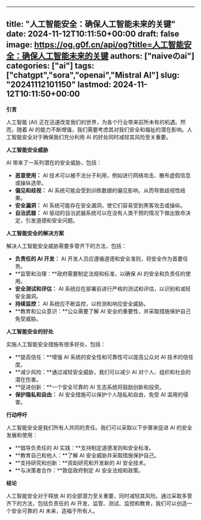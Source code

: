 
---
title: "人工智能安全：确保人工智能未来的关键"
date: 2024-11-12T10:11:50+00:00
draft: false
image: https://og.g0f.cn/api/og?title=人工智能安全：确保人工智能未来的关键
authors: ["naiveのai"]
categories: ["ai"]
tags: ["chatgpt","sora","openai","Mistral AI"]
slug: "20241112101150"
lastmod: 2024-11-12T10:11:50+00:00
---
**引言**

人工智能 (AI) 正在迅速改变我们的世界，为各个行业带来前所未有的机遇。然而，随着 AI 的能力不断增强，我们需要考虑其对我们安全和福祉的潜在影响。人工智能安全对于确保我们充分利用 AI 的好处同时减轻其风险至关重要。

**人工智能安全威胁**

AI 带来了一系列潜在的安全威胁，包括：

- **恶意使用：** AI 技术可以被不法分子利用，例如进行网络攻击、散布虚假信息或操纵选举。
- **偏见和歧视：** AI 系统可能会受到训练数据的偏见影响，从而导致歧视性结果。
- **安全漏洞：** AI 系统可能存在安全漏洞，使它们容易受到黑客攻击或操纵。
- **自治武器：** AI 驱动的自治武器系统可以在没有人类干预的情况下做出致命决定，引发道德和安全问题。

**人工智能安全的解决方案**

解决人工智能安全威胁需要多管齐下的方法，包括：

- **负责任的 AI 开发：** AI 开发人员应遵循道德和安全准则，将安全作为首要任务。
- **监管和治理：**政府需要制定法规和标准，以确保 AI 的安全和负责任的使用。
- **安全测试和评估：** AI 系统应在部署前进行严格的测试和评估，以识别和减轻安全漏洞。
- **持续监控：** AI 系统应不断监控，以检测和响应安全威胁。
- **教育和公众意识：**公众需要了解 AI 安全的重要性，并采取措施保护自己免受威胁。

**人工智能安全的好处**

实施人工智能安全措施有很多好处，包括：

- **提高信任：**增强 AI 系统的安全性和可靠性可以提高公众对 AI 技术的信任度。
- **减少风险：**通过减轻安全威胁，我们可以减少 AI 对个人、组织和社会的潜在伤害。
- **促进创新：**一个安全可靠的 AI 生态系统将鼓励创新和投资。
- **保护隐私和自由：** AI 安全措施可以保护个人隐私和自由，免受 AI 滥用的侵害。

**行动呼吁**

人工智能安全是我们所有人共同的责任。我们可以采取以下步骤来促进 AI 的安全发展和使用：

- **倡导负责任的 AI 实践：**支持制定道德准则和安全标准。
- **教育自己和他人：**了解 AI 安全威胁并采取措施保护自己。
- **支持研究和创新：**资助研究和开发新的 AI 安全技术。
- **与决策者合作：**敦促政府制定 AI 安全法规和政策。

**结论**

人工智能安全对于释放 AI 的全部潜力至关重要，同时减轻其风险。通过采取多管齐下的方法，包括负责任的 AI 开发、监管、测试、监控和教育，我们可以创造一个安全可靠的 AI 未来，造福于所有人。